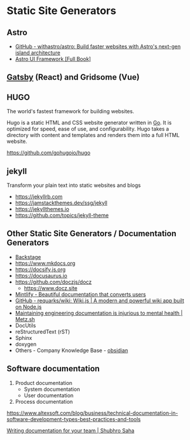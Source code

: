 # Static Site Generators

## Astro

- [GitHub - withastro/astro: Build faster websites with Astro's next-gen island architecture](https://github.com/withastro/astro)
- [Astro UI Framework [Full Book]](https://www.freecodecamp.org/news/how-to-use-the-astro-ui-framework/)

## [Gatsby](gatsby) (React) and Gridsome (Vue)

## HUGO

The world's fastest framework for building websites.

Hugo is a static HTML and CSS website generator written in [Go](https://golang.org/). It is optimized for speed, ease of use, and configurability. Hugo takes a directory with content and templates and renders them into a full HTML website.

https://github.com/gohugoio/hugo

## jekyll

Transform your plain text into static websites and blogs

- https://jekyllrb.com
- https://jamstackthemes.dev/ssg/jekyll
- https://jekyllthemes.io
- https://github.com/topics/jekyll-theme

## Other Static Site Generators / Documentation Generators

- [Backstage](devops/others/backstage.md)
- https://www.mkdocs.org
- https://docsify.js.org
- https://docusaurus.io
- https://github.com/doczjs/docz
    - https://www.docz.site
- [Mintlify - Beautiful documentation that converts users](https://mintlify.com/)
- [GitHub - requarks/wiki: Wiki.js | A modern and powerful wiki app built on Node.js](https://github.com/Requarks/wiki)
- [Maintaining engineering documentation is injurious to mental health | Metz.sh](https://metz.sh/)
- DocUtils
- reStructuredText (rST)
- Sphinx
- doxygen
- Others - Company Knowledge Base - [obsidian](devops/ides/obsidian.md)

## Software documentation

1. Product documentation
    - System documentation
    - User documentation
2. Process documentation

https://www.altexsoft.com/blog/business/technical-documentation-in-software-development-types-best-practices-and-tools

[Writing documentation for your team | Shubhro Saha](https://www.shubhro.com/2020/01/06/writing-documentation-team/)
